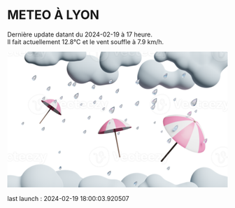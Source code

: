 # METEO À LYON

Dernière update datant du 2024-02-19 à 17 heure.  
Il fait actuellement 12.8°C et le vent souffle à 7.9 km/h.      

![](./.github/rain.png)

last launch : 2024-02-19 18:00:03.920507

